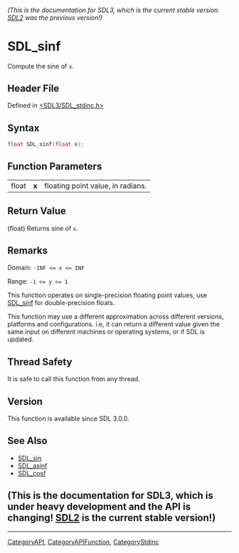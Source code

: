 ###### (This is the documentation for SDL3, which is the current stable version. [SDL2](https://wiki.libsdl.org/SDL2/) was the previous version!)
# SDL_sinf

Compute the sine of `x`.

## Header File

Defined in [<SDL3/SDL_stdinc.h>](https://github.com/libsdl-org/SDL/blob/main/include/SDL3/SDL_stdinc.h)

## Syntax

```c
float SDL_sinf(float x);
```

## Function Parameters

|       |       |                                   |
| ----- | ----- | --------------------------------- |
| float | **x** | floating point value, in radians. |

## Return Value

(float) Returns sine of `x`.

## Remarks

Domain: `-INF <= x <= INF`

Range: `-1 <= y <= 1`

This function operates on single-precision floating point values, use
[SDL_sinf](SDL_sinf) for double-precision floats.

This function may use a different approximation across different versions,
platforms and configurations. i.e, it can return a different value given
the same input on different machines or operating systems, or if SDL is
updated.

## Thread Safety

It is safe to call this function from any thread.

## Version

This function is available since SDL 3.0.0.

## See Also

- [SDL_sin](SDL_sin)
- [SDL_asinf](SDL_asinf)
- [SDL_cosf](SDL_cosf)


## (This is the documentation for SDL3, which is under heavy development and the API is changing! [SDL2](https://wiki.libsdl.org/SDL2/) is the current stable version!)



----
[CategoryAPI](CategoryAPI), [CategoryAPIFunction](CategoryAPIFunction), [CategoryStdinc](CategoryStdinc)

